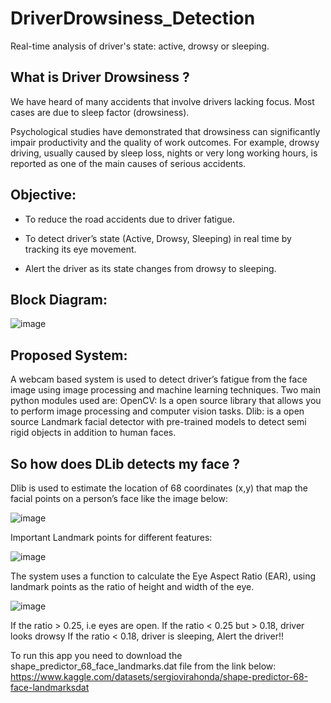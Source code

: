 # DriverDrowsiness_Detection
Real-time analysis of driver's state: active, drowsy or sleeping.

## What is Driver Drowsiness ? 

We have heard of many accidents that involve drivers lacking focus. Most cases are due to sleep factor (drowsiness).

Psychological studies have demonstrated that drowsiness can significantly impair productivity and the quality of work outcomes. For example, drowsy driving, usually caused by sleep loss, nights or very long working hours, is reported as one of the main causes of serious accidents.


## Objective:

* To reduce the road accidents due to driver fatigue.

* To detect driver’s state (Active, Drowsy, Sleeping) in real time by tracking its eye movement.

* Alert the driver as its state changes from drowsy to sleeping.

## Block Diagram:

![image](https://user-images.githubusercontent.com/107737679/229684325-b0b3933c-e581-404f-91a0-fa374f629348.png)

## Proposed System:

A webcam based system is used to  detect driver’s fatigue from the face image  using image processing and machine learning techniques.
Two main python modules used are:
OpenCV: Is a open source library that allows you to perform image processing and computer vision tasks.
Dlib: is a open source Landmark facial detector with pre-trained models to detect semi rigid objects in addition to human faces.

## So how does DLib detects my face ? 

Dlib is used to estimate the location of 68 coordinates (x,y) that map the facial points on a person’s face like the image below:

![image](https://user-images.githubusercontent.com/107737679/229684647-0041cc7d-8e5c-4d23-8a33-79dae51fe77a.png)

Important Landmark points for different features:

![image](https://user-images.githubusercontent.com/107737679/229684919-c668b353-1394-4f69-80df-be00bece6975.png)

The system uses a function to calculate the Eye Aspect Ratio (EAR), using landmark points as the ratio of height and width of the eye.

![image](https://user-images.githubusercontent.com/107737679/229685137-5abf60d9-e9d8-43dc-a0ee-4fa86e96fc30.png)


If the ratio > 0.25, i.e eyes are open.
If the ratio < 0.25 but > 0.18, driver looks drowsy
If the ratio < 0.18, driver is sleeping, Alert the driver!!




To run this app you need to download the shape_predictor_68_face_landmarks.dat file from the link below:
https://www.kaggle.com/datasets/sergiovirahonda/shape-predictor-68-face-landmarksdat

